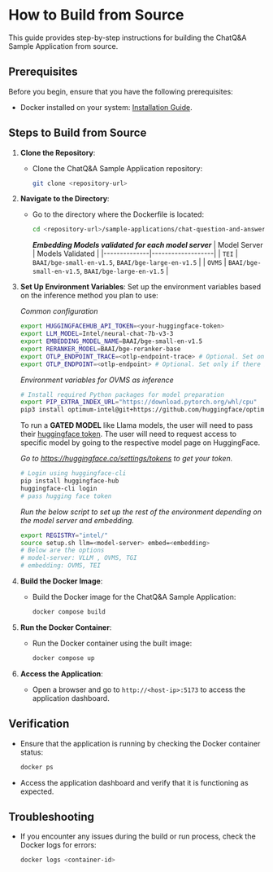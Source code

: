 # How to Build from Source

This guide provides step-by-step instructions for building the ChatQ&A Sample Application from source.

## Prerequisites

Before you begin, ensure that you have the following prerequisites:
- Docker installed on your system: [Installation Guide](https://docs.docker.com/get-docker/).

## Steps to Build from Source

1. **Clone the Repository**:
    - Clone the ChatQ&A Sample Application repository:
      ```bash
      git clone <repository-url>
      ```

2. **Navigate to the Directory**:
    - Go to the directory where the Dockerfile is located:
      ```bash
      cd <repository-url>/sample-applications/chat-question-and-answer
      ```
      **_Embedding Models validated for each model server_**
      | Model Server | Models Validated |
      |--------------|-------------------|
      | `TEI`        | `BAAI/bge-small-en-v1.5`, `BAAI/bge-large-en-v1.5` |
      | `OVMS`       | `BAAI/bge-small-en-v1.5`, `BAAI/bge-large-en-v1.5` |

3. **Set Up Environment Variables**:
    Set up the environment variables based on the inference method you plan to use:

    _Common configuration_
    ```bash
    export HUGGINGFACEHUB_API_TOKEN=<your-huggingface-token>
    export LLM_MODEL=Intel/neural-chat-7b-v3-3
    export EMBEDDING_MODEL_NAME=BAAI/bge-small-en-v1.5
    export RERANKER_MODEL=BAAI/bge-reranker-base
    export OTLP_ENDPOINT_TRACE=<otlp-endpoint-trace> # Optional. Set only if there is an OTLP endpoint available
    export OTLP_ENDPOINT=<otlp-endpoint> # Optional. Set only if there is an OTLP endpoint available
    ```

    _Environment variables for OVMS as inference_
    ```bash
    # Install required Python packages for model preparation
    export PIP_EXTRA_INDEX_URL="https://download.pytorch.org/whl/cpu"
    pip3 install optimum-intel@git+https://github.com/huggingface/optimum-intel.git openvino-tokenizers[transformers]==2024.4.* openvino==2024.4.* nncf==2.14.0 sentence_transformers==3.1.1 openai "transformers<4.45"
    ```

    To run a **GATED MODEL** like Llama models, the user will need to pass their [huggingface token](https://huggingface.co/docs/hub/security-tokens#user-access-tokens). The user will need to request access to specific model by going to the respective model page on HuggingFace.

    _Go to https://huggingface.co/settings/tokens to get your token._
    ```bash
    # Login using huggingface-cli
    pip install huggingface-hub
    huggingface-cli login
    # pass hugging face token
    ```

    _Run the below script to set up the rest of the environment depending on the model server and embedding._
    ```bash
    export REGISTRY="intel/"
    source setup.sh llm=<model-server> embed=<embedding>
    # Below are the options
    # model-server: VLLM , OVMS, TGI
    # embedding: OVMS, TEI
    ```

4. **Build the Docker Image**:
    - Build the Docker image for the ChatQ&A Sample Application:
      ```bash
      docker compose build
      ```

5. **Run the Docker Container**:
    - Run the Docker container using the built image:
      ```bash
      docker compose up
      ```

6. **Access the Application**:
    - Open a browser and go to `http://<host-ip>:5173` to access the application dashboard.

## Verification

- Ensure that the application is running by checking the Docker container status:
  ```bash
  docker ps
  ```
- Access the application dashboard and verify that it is functioning as expected.

## Troubleshooting

- If you encounter any issues during the build or run process, check the Docker logs for errors:
  ```bash
  docker logs <container-id>
  ```
